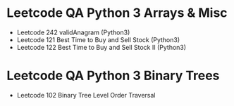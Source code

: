 # Leetcode QA Python 3 Arrays & Misc

- Leetcode 242 validAnagram (Python3) 
- Leetcode 121 Best Time to Buy and Sell Stock (Python3)
- Leetcode 122 Best Time to Buy and Sell Stock II (Python3)


# Leetcode QA Python 3 Binary Trees

- Leetcode 102 Binary Tree Level Order Traversal
